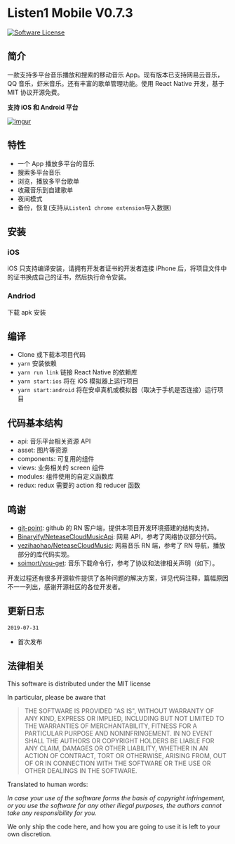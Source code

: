 # Listen1 Mobile V0.7.3

[![Software License](https://img.shields.io/badge/license-MIT-brightgreen.svg)](LICENSE)

## 简介

一款支持多平台音乐播放和搜索的移动音乐 App。现有版本已支持网易云音乐，QQ 音乐，虾米音乐。还有丰富的歌单管理功能。使用 React Native 开发，基于 MIT 协议开源免费。

**支持 iOS 和 Android 平台**

[![imgur](https://i.imgur.com/zYyaK92.png)]()

## 特性

- 一个 App 播放多平台的音乐
- 搜索多平台音乐
- 浏览，播放多平台歌单
- 收藏音乐到自建歌单
- 夜间模式
- 备份，恢复(支持从`Listen1 chrome extension`导入数据)

## 安装

### iOS

iOS 只支持编译安装，请拥有开发者证书的开发者连接 iPhone 后，将项目文件中的证书换成自己的证书，然后执行命令安装。

### Andriod

下载 apk 安装

## 编译

- Clone 或下载本项目代码
- `yarn` 安装依赖
- `yarn run link` 链接 React Native 的依赖库
- `yarn start:ios` 将在 iOS 模拟器上运行项目
- `yarn start:android` 将在安卓真机或模拟器（取决于手机是否连接）运行项目

## 代码基本结构

- api: 音乐平台相关资源 API
- asset: 图片等资源
- components: 可复用的组件
- views: 业务相关的 screen 组件
- modules: 组件使用的自定义函数库
- redux: redux 需要的 action 和 reducer 函数

## 鸣谢

- [git-point](https://github.com/gitpoint/git-point): github 的 RN 客户端，提供本项目开发环境搭建的结构支持。
- [Binaryify/NeteaseCloudMusicApi](https://github.com/Binaryify/NeteaseCloudMusicApi): 网易 API，参考了网络协议部分代码。
- [yezihaohao/NeteaseCloudMusic](https://github.com/yezihaohao/NeteaseCloudMusic): 网易音乐 RN 端，参考了 RN 导航，播放部分的库代码实现。
- [soimort/you-get](https://github.com/soimort/you-get): 音乐下载命令行，参考了协议和法律相关声明（如下）。

开发过程还有很多开源软件提供了各种问题的解决方案，详见代码注释，篇幅原因不一一列出，感谢开源社区的各位开发者。

## 更新日志

`2019-07-31`

- 首次发布

## 法律相关

This software is distributed under the MIT license

In particular, please be aware that

> THE SOFTWARE IS PROVIDED "AS IS", WITHOUT WARRANTY OF ANY KIND, EXPRESS OR
> IMPLIED, INCLUDING BUT NOT LIMITED TO THE WARRANTIES OF MERCHANTABILITY,
> FITNESS FOR A PARTICULAR PURPOSE AND NONINFRINGEMENT. IN NO EVENT SHALL THE
> AUTHORS OR COPYRIGHT HOLDERS BE LIABLE FOR ANY CLAIM, DAMAGES OR OTHER
> LIABILITY, WHETHER IN AN ACTION OF CONTRACT, TORT OR OTHERWISE, ARISING FROM,
> OUT OF OR IN CONNECTION WITH THE SOFTWARE OR THE USE OR OTHER DEALINGS IN THE
> SOFTWARE.

Translated to human words:

_In case your use of the software forms the basis of copyright infringement, or you use the software for any other illegal purposes, the authors cannot take any responsibility for you._

We only ship the code here, and how you are going to use it is left to your own discretion.
